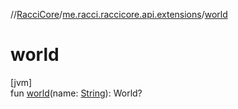 //[RacciCore](../../index.md)/[me.racci.raccicore.api.extensions](index.md)/[world](world.md)

# world

[jvm]\
fun [world](world.md)(name: [String](https://kotlinlang.org/api/latest/jvm/stdlib/kotlin/-string/index.html)): World?
